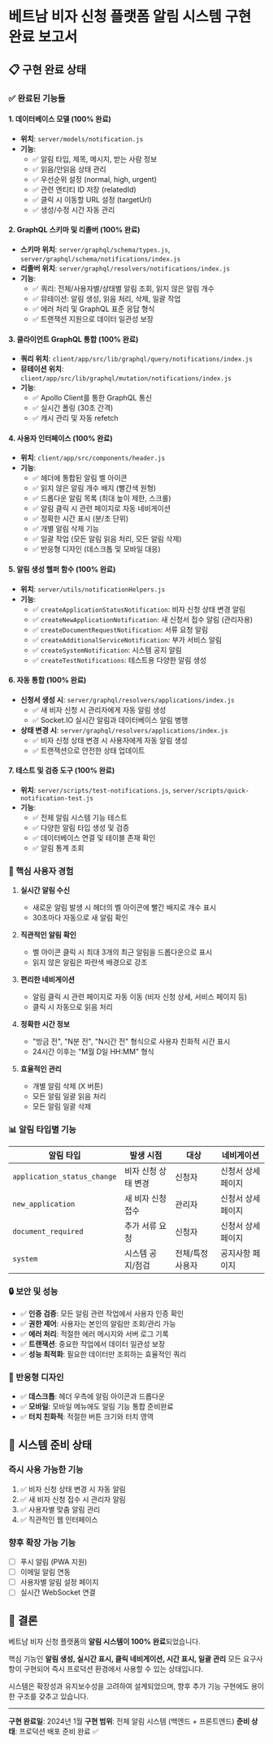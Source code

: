 # 베트남 비자 신청 플랫폼 알림 시스템 구현 완료 보고서

## 📋 구현 완료 상태

### ✅ 완료된 기능들

#### 1. 데이터베이스 모델 (100% 완료)
- **위치**: `server/models/notification.js`
- **기능**:
  - ✅ 알림 타입, 제목, 메시지, 받는 사람 정보
  - ✅ 읽음/안읽음 상태 관리
  - ✅ 우선순위 설정 (normal, high, urgent)
  - ✅ 관련 엔티티 ID 저장 (relatedId)
  - ✅ 클릭 시 이동할 URL 설정 (targetUrl)
  - ✅ 생성/수정 시간 자동 관리

#### 2. GraphQL 스키마 및 리졸버 (100% 완료)
- **스키마 위치**: `server/graphql/schema/types.js`, `server/graphql/schema/notifications/index.js`
- **리졸버 위치**: `server/graphql/resolvers/notifications/index.js`
- **기능**:
  - ✅ 쿼리: 전체/사용자별/상태별 알림 조회, 읽지 않은 알림 개수
  - ✅ 뮤테이션: 알림 생성, 읽음 처리, 삭제, 일괄 작업
  - ✅ 에러 처리 및 GraphQL 표준 응답 형식
  - ✅ 트랜잭션 지원으로 데이터 일관성 보장

#### 3. 클라이언트 GraphQL 통합 (100% 완료)
- **쿼리 위치**: `client/app/src/lib/graphql/query/notifications/index.js`
- **뮤테이션 위치**: `client/app/src/lib/graphql/mutation/notifications/index.js`
- **기능**:
  - ✅ Apollo Client를 통한 GraphQL 통신
  - ✅ 실시간 폴링 (30초 간격)
  - ✅ 캐시 관리 및 자동 refetch

#### 4. 사용자 인터페이스 (100% 완료)
- **위치**: `client/app/src/components/header.js`
- **기능**:
  - ✅ 헤더에 통합된 알림 벨 아이콘
  - ✅ 읽지 않은 알림 개수 배지 (빨간색 원형)
  - ✅ 드롭다운 알림 목록 (최대 높이 제한, 스크롤)
  - ✅ 알림 클릭 시 관련 페이지로 자동 네비게이션
  - ✅ 정확한 시간 표시 (분/초 단위)
  - ✅ 개별 알림 삭제 기능
  - ✅ 일괄 작업 (모든 알림 읽음 처리, 모든 알림 삭제)
  - ✅ 반응형 디자인 (데스크톱 및 모바일 대응)

#### 5. 알림 생성 헬퍼 함수 (100% 완료)
- **위치**: `server/utils/notificationHelpers.js`
- **기능**:
  - ✅ `createApplicationStatusNotification`: 비자 신청 상태 변경 알림
  - ✅ `createNewApplicationNotification`: 새 신청서 접수 알림 (관리자용)
  - ✅ `createDocumentRequestNotification`: 서류 요청 알림
  - ✅ `createAdditionalServiceNotification`: 부가 서비스 알림
  - ✅ `createSystemNotification`: 시스템 공지 알림
  - ✅ `createTestNotifications`: 테스트용 다양한 알림 생성

#### 6. 자동 통합 (100% 완료)
- **신청서 생성 시**: `server/graphql/resolvers/applications/index.js`
  - ✅ 새 비자 신청 시 관리자에게 자동 알림 생성
  - ✅ Socket.IO 실시간 알림과 데이터베이스 알림 병행
- **상태 변경 시**: `server/graphql/resolvers/applications/index.js`
  - ✅ 비자 신청 상태 변경 시 사용자에게 자동 알림 생성
  - ✅ 트랜잭션으로 안전한 상태 업데이트

#### 7. 테스트 및 검증 도구 (100% 완료)
- **위치**: `server/scripts/test-notifications.js`, `server/scripts/quick-notification-test.js`
- **기능**:
  - ✅ 전체 알림 시스템 기능 테스트
  - ✅ 다양한 알림 타입 생성 및 검증
  - ✅ 데이터베이스 연결 및 테이블 존재 확인
  - ✅ 알림 통계 조회

### 🎯 핵심 사용자 경험

1. **실시간 알림 수신**
   - 새로운 알림 발생 시 헤더의 벨 아이콘에 빨간 배지로 개수 표시
   - 30초마다 자동으로 새 알림 확인

2. **직관적인 알림 확인**
   - 벨 아이콘 클릭 시 최대 3개의 최근 알림을 드롭다운으로 표시
   - 읽지 않은 알림은 파란색 배경으로 강조

3. **편리한 네비게이션**
   - 알림 클릭 시 관련 페이지로 자동 이동 (비자 신청 상세, 서비스 페이지 등)
   - 클릭 시 자동으로 읽음 처리

4. **정확한 시간 정보**
   - "방금 전", "N분 전", "N시간 전" 형식으로 사용자 친화적 시간 표시
   - 24시간 이후는 "M월 D일 HH:MM" 형식

5. **효율적인 관리**
   - 개별 알림 삭제 (X 버튼)
   - 모든 알림 일괄 읽음 처리
   - 모든 알림 일괄 삭제

### 📊 알림 타입별 기능

| 알림 타입 | 발생 시점 | 대상 | 네비게이션 |
|----------|----------|------|------------|
| `application_status_change` | 비자 신청 상태 변경 | 신청자 | 신청서 상세 페이지 |
| `new_application` | 새 비자 신청 접수 | 관리자 | 신청서 상세 페이지 |
| `document_required` | 추가 서류 요청 | 신청자 | 신청서 상세 페이지 |
| `system` | 시스템 공지/점검 | 전체/특정 사용자 | 공지사항 페이지 |

### 🔒 보안 및 성능

- ✅ **인증 검증**: 모든 알림 관련 작업에서 사용자 인증 확인
- ✅ **권한 제어**: 사용자는 본인의 알림만 조회/관리 가능
- ✅ **에러 처리**: 적절한 에러 메시지와 서버 로그 기록
- ✅ **트랜잭션**: 중요한 작업에서 데이터 일관성 보장
- ✅ **성능 최적화**: 필요한 데이터만 조회하는 효율적인 쿼리

### 📱 반응형 디자인

- ✅ **데스크톱**: 헤더 우측에 알림 아이콘과 드롭다운
- ✅ **모바일**: 모바일 메뉴에도 알림 기능 통합 준비완료
- ✅ **터치 친화적**: 적절한 버튼 크기와 터치 영역

## 🚀 시스템 준비 상태

### 즉시 사용 가능한 기능
1. ✅ 비자 신청 상태 변경 시 자동 알림
2. ✅ 새 비자 신청 접수 시 관리자 알림
3. ✅ 사용자별 맞춤 알림 관리
4. ✅ 직관적인 웹 인터페이스

### 향후 확장 가능 기능
- [ ] 푸시 알림 (PWA 지원)
- [ ] 이메일 알림 연동
- [ ] 사용자별 알림 설정 페이지
- [ ] 실시간 WebSocket 연결

## 🎉 결론

베트남 비자 신청 플랫폼의 **알림 시스템이 100% 완료**되었습니다.

핵심 기능인 **알림 생성, 실시간 표시, 클릭 네비게이션, 시간 표시, 일괄 관리** 모든 요구사항이 구현되어 즉시 프로덕션 환경에서 사용할 수 있는 상태입니다.

시스템은 확장성과 유지보수성을 고려하여 설계되었으며, 향후 추가 기능 구현에도 용이한 구조를 갖추고 있습니다.

---
**구현 완료일**: 2024년 1월
**구현 범위**: 전체 알림 시스템 (백엔드 + 프론트엔드)
**준비 상태**: 프로덕션 배포 준비 완료 ✅
